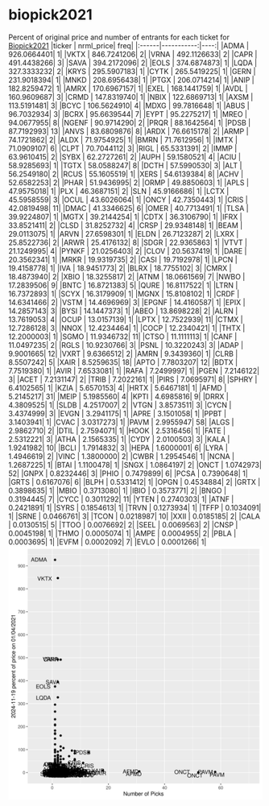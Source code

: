 # biopick2021
Percent of original price and number of entrants for each ticket for [Biopick2021](https://twitter.com/hashtag/Biopick2021)
|ticker |  nrml_price| freq|
|:------|-----------:|----:|
|ADMA   | 926.0664401|    1|
|VKTX   | 846.7241206|    2|
|VRNA   | 492.1126633|    2|
|CAPR   | 491.4438266|    3|
|SAVA   | 394.2172096|    2|
|EOLS   | 374.6874873|    1|
|LQDA   | 327.3333232|    2|
|KRYS   | 295.5907183|    1|
|CYTK   | 265.5419225|    1|
|GERN   | 231.9018394|    1|
|MNKD   | 208.6956438|    1|
|PTGX   | 206.0714214|    1|
|ANIP   | 182.8259472|    1|
|AMRX   | 170.6967157|    1|
|EXEL   | 168.1441759|    1|
|AVDL   | 160.9609687|    3|
|CRMD   | 147.8319740|    1|
|NBIX   | 122.6869713|    1|
|AXSM   | 113.5191481|    3|
|BCYC   | 106.5624910|    4|
|MDXG   |  99.7816648|    1|
|ABUS   |  96.7032934|    3|
|BCRX   |  95.6639544|    7|
|EYPT   |  95.2275217|    1|
|MREO   |  94.0677955|    8|
|NGENF  |  90.9714290|    2|
|PRQR   |  88.1642564|    1|
|PDSB   |  87.7192993|   13|
|ANVS   |  83.6809876|    8|
|ARDX   |  76.6615178|    2|
|ARMP   |  74.1721862|    2|
|ALDX   |  71.9754925|    1|
|BMRN   |  71.7612956|    1|
|IMTX   |  71.0909107|    6|
|CLPT   |  70.7044112|    3|
|RIGL   |  65.5331391|    2|
|IMMP   |  63.9610415|    2|
|SYBX   |  62.2727261|    2|
|AUPH   |  59.1580521|    4|
|ACIU   |  58.9285693|    1|
|TGTX   |  58.0588247|    8|
|DCTH   |  57.5990530|    3|
|ALT    |  56.2549180|    2|
|RCUS   |  55.1605519|    1|
|XERS   |  54.6139384|    8|
|ACHV   |  52.6582253|    2|
|PHAR   |  51.9436995|    2|
|ORMP   |  49.8850603|    1|
|APLS   |  47.9575018|    1|
|PLX    |  46.3687151|    2|
|SLN    |  45.9166686|    1|
|LCTX   |  45.5958559|    3|
|OCUL   |  43.6026064|    1|
|ONCY   |  42.7350443|    1|
|CRIS   |  42.0819498|   11|
|DMAC   |  41.3346625|    6|
|OMER   |  40.7713491|    1|
|TLSA   |  39.9224807|    1|
|MGTX   |  39.2144254|    1|
|CDTX   |  36.3106790|    1|
|IFRX   |  33.8521411|    2|
|CLSD   |  31.8252732|    4|
|CRSP   |  29.9348148|    1|
|BEAM   |  29.0113075|    1|
|ARVN   |  27.6598301|    1|
|ELDN   |  26.7123287|    2|
|LXRX   |  25.8522736|    2|
|ARWR   |  25.4176132|    8|
|SDGR   |  22.9365863|    1|
|VTVT   |  21.1249995|    4|
|PYNKF  |  21.0256403|    2|
|CLOV   |  20.5637419|    1|
|DARE   |  20.3562341|    1|
|MRKR   |  19.9319735|    2|
|CASI   |  19.7192978|    1|
|LPCN   |  19.4158778|    1|
|IVA    |  18.9451773|    2|
|BLRX   |  18.7755102|    3|
|CMRX   |  18.4873940|    2|
|XBIO   |  18.3255817|    2|
|ATNM   |  18.0661569|    7|
|NWBO   |  17.2839506|    9|
|BNTC   |  16.8721383|    5|
|QURE   |  16.8117522|    1|
|LTRN   |  16.7372893|    1|
|SCYX   |  16.3179909|    1|
|MGNX   |  15.8108102|    1|
|CRDF   |  14.6341466|    2|
|VSTM   |  14.4696969|    3|
|EPGNF  |  14.4160587|    1|
|EPIX   |  14.2857143|    3|
|BYSI   |  14.1447373|    1|
|ABEO   |  13.8698228|    2|
|ALRN   |  13.7619053|    4|
|OCUP   |  13.0157139|    1|
|LPTX   |  12.7522939|   11|
|CTMX   |  12.7286128|    3|
|NNOX   |  12.4234464|    1|
|COCP   |  12.2340421|    1|
|THTX   |  12.2000003|    1|
|SGMO   |  11.9346732|   11|
|CTSO   |  11.1111113|    1|
|CANF   |  11.0497235|    2|
|RGLS   |  10.9230766|    3|
|PSNL   |  10.3220243|    3|
|ADAP   |   9.9001665|   12|
|VXRT   |   9.6366512|    2|
|AMRN   |   9.3439360|    1|
|CLRB   |   8.5507242|    5|
|XAIR   |   8.5259635|   18|
|APTO   |   7.7803207|   12|
|BDTX   |   7.7519380|    1|
|AVIR   |   7.6533081|    1|
|RAFA   |   7.2499997|    1|
|PGEN   |   7.2146122|    3|
|ACET   |   7.2131147|    2|
|TRIB   |   7.2022161|    1|
|PIRS   |   7.0695971|    8|
|SPHRY  |   6.4102565|    1|
|KZIA   |   5.6570153|    4|
|HRTX   |   5.6467181|    1|
|AFMD   |   5.2145217|   31|
|MEIP   |   5.1985560|    4|
|KPTI   |   4.6985816|    9|
|DRRX   |   4.3809525|    1|
|SLDB   |   4.2517007|    2|
|VTGN   |   3.8573511|    3|
|CYCN   |   3.4374999|    3|
|EVGN   |   3.2941175|    1|
|APRE   |   3.1501058|    1|
|PPBT   |   3.1403941|    1|
|CVAC   |   3.0317273|    1|
|PAVM   |   2.9955947|   58|
|ALGS   |   2.9862710|    2|
|DTIL   |   2.7594071|    1|
|HOOK   |   2.5316456|    1|
|FATE   |   2.5312221|    3|
|ATHA   |   2.1565335|    1|
|CYDY   |   2.0100503|    3|
|KALA   |   1.9241982|   10|
|BCLI   |   1.7914832|    3|
|HEPA   |   1.6000001|    6|
|LYRA   |   1.4946619|    2|
|VINC   |   1.3800000|    2|
|CWBR   |   1.2954546|    1|
|NCNA   |   1.2687225|    1|
|BTAI   |   1.1100478|    1|
|SNGX   |   1.0864197|    2|
|ONCT   |   1.0742973|   52|
|GNPX   |   0.8232446|    3|
|PHIO   |   0.7479899|    6|
|PCSA   |   0.7390648|    1|
|GRTS   |   0.6167076|    6|
|BLPH   |   0.5331412|    1|
|OPGN   |   0.4534884|    2|
|GRTX   |   0.3898635|    1|
|MBIO   |   0.3713080|    1|
|IBIO   |   0.3573771|    2|
|BNGO   |   0.3194445|    7|
|CYCC   |   0.3011292|   11|
|YTEN   |   0.2740303|    1|
|ATNF   |   0.2421891|    1|
|SYRS   |   0.1854613|    1|
|TRVN   |   0.1273934|    1|
|TFFP   |   0.1034091|    1|
|SRNE   |   0.0466761|    3|
|TCON   |   0.0218987|   10|
|XXII   |   0.0185185|    2|
|CALA   |   0.0130515|    5|
|TTOO   |   0.0076692|    2|
|SEEL   |   0.0069563|    2|
|CNSP   |   0.0045198|    1|
|THMO   |   0.0005074|    1|
|AMPE   |   0.0004955|    2|
|PBLA   |   0.0003695|    1|
|EVFM   |   0.0002092|    7|
|EVLO   |   0.0001266|    1|
![retvspicks](biopicks.png?raw=true)

